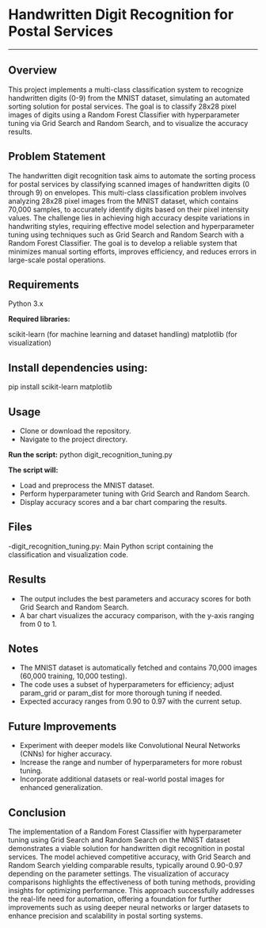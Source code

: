# **Handwritten Digit Recognition for Postal Services**
---

## Overview

This project implements a multi-class classification system to recognize handwritten digits (0-9) from the MNIST dataset, simulating an automated sorting solution for postal services. The goal is to classify 28x28 pixel images of digits using a Random Forest Classifier with hyperparameter tuning via Grid Search and Random Search, and to visualize the accuracy results.

## Problem Statement

The handwritten digit recognition task aims to automate the sorting process for postal services by classifying scanned images of handwritten digits (0 through 9) on envelopes. This multi-class classification problem involves analyzing 28x28 pixel images from the MNIST dataset, which contains 70,000 samples, to accurately identify digits based on their pixel intensity values. The challenge lies in achieving high accuracy despite variations in handwriting styles, requiring effective model selection and hyperparameter tuning using techniques such as Grid Search and Random Search with a Random Forest Classifier. The goal is to develop a reliable system that minimizes manual sorting efforts, improves efficiency, and reduces errors in large-scale postal operations.

## Requirements

Python 3.x

**Required libraries:**

scikit-learn (for machine learning and dataset handling)
matplotlib (for visualization)


## Install dependencies using:
pip install scikit-learn matplotlib


## Usage

- Clone or download the repository.
- Navigate to the project directory.

**Run the script:**
python digit_recognition_tuning.py


**The script will:**

- Load and preprocess the MNIST dataset.
- Perform hyperparameter tuning with Grid Search and Random Search.
- Display accuracy scores and a bar chart comparing the results.


## Files

-digit_recognition_tuning.py: Main Python script containing the classification and visualization code.


## Results

- The output includes the best parameters and accuracy scores for both Grid Search and Random Search.
- A bar chart visualizes the accuracy comparison, with the y-axis ranging from 0 to 1.

## Notes

- The MNIST dataset is automatically fetched and contains 70,000 images (60,000 training, 10,000 testing).
- The code uses a subset of hyperparameters for efficiency; adjust param_grid or param_dist for more thorough tuning if needed.
- Expected accuracy ranges from 0.90 to 0.97 with the current setup.

## Future Improvements

- Experiment with deeper models like Convolutional Neural Networks (CNNs) for higher accuracy.
- Increase the range and number of hyperparameters for more robust tuning.
- Incorporate additional datasets or real-world postal images for enhanced generalization.

## Conclusion

The implementation of a Random Forest Classifier with hyperparameter tuning using Grid Search and Random Search on the MNIST dataset demonstrates a viable solution for handwritten digit recognition in postal services. The model achieved competitive accuracy, with Grid Search and Random Search yielding comparable results, typically around 0.90-0.97 depending on the parameter settings. The visualization of accuracy comparisons highlights the effectiveness of both tuning methods, providing insights for optimizing performance. This approach successfully addresses the real-life need for automation, offering a foundation for further improvements such as using deeper neural networks or larger datasets to enhance precision and scalability in postal sorting systems.
